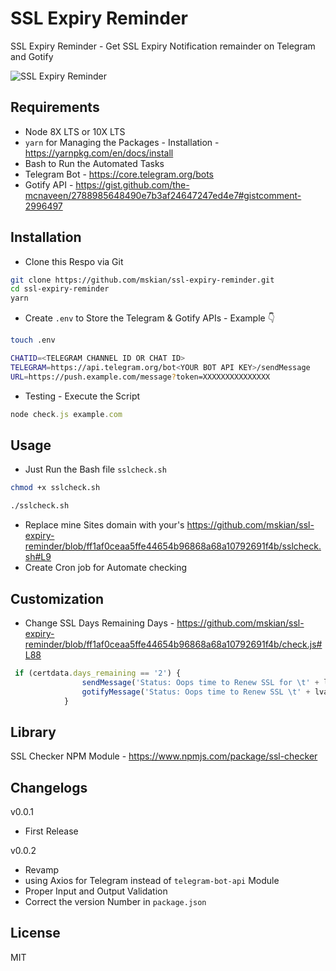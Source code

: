# SSL Expiry Reminder

SSL Expiry Reminder - Get SSL Expiry Notification remainder on Telegram and Gotify  

![SSL Expiry Reminder](https://raw.githubusercontent.com/mskian/ssl-expiry-reminder/master/Screenshot.png)  

## Requirements

- Node 8X LTS or 10X LTS
- `yarn` for Managing the Packages - Installation - <https://yarnpkg.com/en/docs/install>
- Bash to Run the Automated Tasks
- Telegram Bot - <https://core.telegram.org/bots>
- Gotify API - <https://gist.github.com/the-mcnaveen/2788985648490e7b3af24647247ed4e7#gistcomment-2996497>

## Installation

- Clone this Respo via Git

```bash
git clone https://github.com/mskian/ssl-expiry-reminder.git
cd ssl-expiry-reminder
yarn
```

- Create `.env` to Store the Telegram & Gotify APIs - Example 👇

```bash
touch .env
```

```bash
CHATID=<TELEGRAM CHANNEL ID OR CHAT ID>
TELEGRAM=https://api.telegram.org/bot<YOUR BOT API KEY>/sendMessage
URL=https://push.example.com/message?token=XXXXXXXXXXXXXXX
```

- Testing - Execute the Script

```js
node check.js example.com
```

## Usage

- Just Run the Bash file `sslcheck.sh`

```bash
chmod +x sslcheck.sh
```

```bash
./sslcheck.sh
```

- Replace mine Sites domain with your's <https://github.com/mskian/ssl-expiry-reminder/blob/ff1af0ceaa5ffe44654b96868a68a10792691f4b/sslcheck.sh#L9>
- Create Cron job for Automate checking

## Customization

- Change SSL Days Remaining Days - <https://github.com/mskian/ssl-expiry-reminder/blob/ff1af0ceaa5ffe44654b96868a68a10792691f4b/check.js#L88>

```js
 if (certdata.days_remaining == '2') {
                sendMessage('Status: Oops time to Renew SSL for \t' + lval + '\t' + emoji.get("rotating_light"));
                gotifyMessage('Status: Oops time to Renew SSL \t' + lval + '\t' + emoji.get("rotating_light"));
            }
```

## Library

SSL Checker NPM Module - <https://www.npmjs.com/package/ssl-checker>

## Changelogs

v0.0.1

- First Release

v0.0.2

- Revamp
- using Axios for Telegram instead of `telegram-bot-api` Module
- Proper Input and Output Validation
- Correct the version Number in `package.json`

## License

MIT
